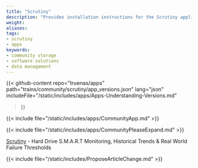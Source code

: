 ```yaml
---
title: "Scrutiny"
description: "Provides installation instructions for the Scrutiny application in TrueNAS."
weight: 
aliases:
tags:
- scrutiny
- apps
keywords:
- community storage
- software solutions
- data management
---
```


{{< github-content 
    repo="truenas/apps"
    path="trains/community/scrutiny/app_versions.json"
    lang="json"
	includeFile="/static/includes/apps/Apps-Understanding-Versions.md"
>}}

{{< include file="/static/includes/apps/CommunityApp.md" >}}

{{< include file="/static/includes/apps/CommunityPleaseExpand.md" >}}

<a href="https://github.com/AnalogJ/scrutiny">Scrutiny</a> - Hard Drive S.M.A.R.T Monitoring, Historical Trends &amp; Real World Failure Thresholds

{{< include file="/static/includes/ProposeArticleChange.md" >}}
